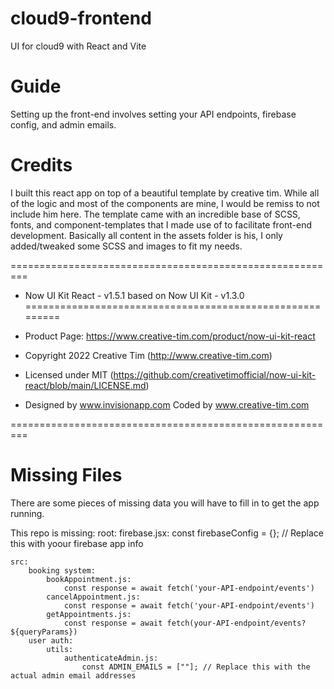 # cloud9-frontend
UI for cloud9 with React and Vite

# Guide
Setting up the front-end involves setting your API endpoints, firebase config, and admin emails.

# Credits
I built this react app on top of a beautiful template by creative tim. While all of the logic and most of the components are mine, I would be remiss to not include him here. The template came with an incredible base of SCSS, fonts, and component-templates that I made use of to facilitate front-end development. Basically all content in the assets folder is his, I only added/tweaked some SCSS and images to fit my needs.

 =========================================================
 * Now UI Kit React - v1.5.1 based on Now UI Kit - v1.3.0
 =========================================================

 * Product Page: https://www.creative-tim.com/product/now-ui-kit-react
 * Copyright 2022 Creative Tim (http://www.creative-tim.com)
 * Licensed under MIT (https://github.com/creativetimofficial/now-ui-kit-react/blob/main/LICENSE.md)

 * Designed by www.invisionapp.com Coded by www.creative-tim.com

 =========================================================

# Missing Files
There are some pieces of missing data you will have to fill in to get the app running.

This repo is missing:
    root:
        firebase.jsx:
            const firebaseConfig = {}; // Replace this with yoour firebase app info

    src:
        booking system:
            bookAppointment.js:
                const response = await fetch('your-API-endpoint/events')
            cancelAppointment.js:
                const response = await fetch('your-API-endpoint/events')
            getAppointments.js:
                const response = await fetch(your-API-endpoint/events?${queryParams})
        user auth:
            utils:
                authenticateAdmin.js:
                    const ADMIN_EMAILS = [""]; // Replace this with the actual admin email addresses
    